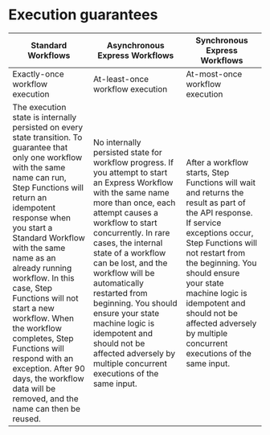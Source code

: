 # Execution guarantees<a name="express-at-least-once-execution"></a>


|  Standard Workflows  |  Asynchronous Express Workflows  |  Synchronous Express Workflows  | 
| --- | --- | --- | 
|  Exactly\-once workflow execution  |  At\-least\-once workflow execution  | At\-most\-once workflow execution | 
|  The execution state is internally persisted on every state transition\. To guarantee that only one workflow with the same name can run, Step Functions will return an idempotent response when you start a Standard Workflow with the same name as an already running workflow\. In this case, Step Functions will not start a new workflow\. When the workflow completes, Step Functions will respond with an exception\. After 90 days, the workflow data will be removed, and the name can then be reused\.  |  No internally persisted state for workflow progress\. If you attempt to start an Express Workflow with the same name more than once, each attempt causes a workflow to start concurrently\. In rare cases, the internal state of a workflow can be lost, and the workflow will be automatically restarted from beginning\. You should ensure your state machine logic is idempotent and should not be affected adversely by multiple concurrent executions of the same input\.  |  After a workflow starts, Step Functions will wait and returns the result as part of the API response\. If service exceptions occur, Step Functions will not restart from the beginning\. You should ensure your state machine logic is idempotent and should not be affected adversely by multiple concurrent executions of the same input\.  | 